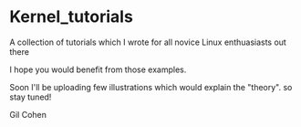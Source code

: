 Kernel_tutorials
================

A collection of tutorials which I wrote for all novice Linux enthuasiasts out there

I hope you would benefit from those examples.

Soon I'll be uploading few illustrations which would explain the "theory". so stay tuned!

Gil Cohen
